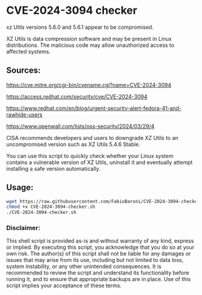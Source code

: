 # CVE-2024-3094 checker

xz Utils versions 5.6.0 and 5.6.1 appear to be compromised.

XZ Utils is data compression software and may be present in Linux distributions.
The malicious code may allow unauthorized access to affected systems. 

## Sources:
https://cve.mitre.org/cgi-bin/cvename.cgi?name=CVE-2024-3094

https://access.redhat.com/security/cve/CVE-2024-3094

https://www.redhat.com/en/blog/urgent-security-alert-fedora-41-and-rawhide-users

https://www.openwall.com/lists/oss-security/2024/03/29/4

CISA recommends developers and users to downgrade XZ Utils to an uncompromised version such as XZ Utils 5.4.6 Stable.

You can use this script to quickly check whether your Linux system contains a vulnerable version of XZ Utils, uninstall it and eventually attempt installing a safe version automatically.

## Usage:
```bash
wget https://raw.githubusercontent.com/FabioBaroni/CVE-2024-3094-checker/main/CVE-2024-3094-checker.sh
chmod +x CVE-2024-3094-checker.sh
./CVE-2024-3094-checker.sh
```

### Disclaimer:

This shell script is provided as-is and without warranty of any kind, express or implied.
By executing this script, you acknowledge that you do so at your own risk.
The author(s) of this script shall not be liable for any damages or issues that may arise from its use, including but not limited to data loss, system instability, or any other unintended consequences. 
It is recommended to review the script and understand its functionality before running it, and to ensure that appropriate backups are in place.
Use of this script implies your acceptance of these terms.
